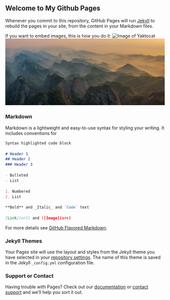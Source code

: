 ## Welcome to My Github Pages


Whenever you commit to this repository, GitHub Pages will run [Jekyll](https://jekyllrb.com/) to rebuild the pages in your site, from the content in your Markdown files.


If you want to embed images, this is how you do it:
![Image of Yaktocat](https://octodex.github.com/images/yaktocat.png)
![Image of 001](/images/images01.jpg)


### Markdown

Markdown is a lightweight and easy-to-use syntax for styling your writing. It includes conventions for

```markdown
Syntax highlighted code block

# Header 1
## Header 2
### Header 3

- Bulleted
- List

1. Numbered
2. List

**Bold** and _Italic_ and `Code` text

[Link](url) and ![Image](src)
```

For more details see [GitHub Flavored Markdown](https://guides.github.com/features/mastering-markdown/).

### Jekyll Themes

Your Pages site will use the layout and styles from the Jekyll theme you have selected in your [repository settings](https://github.com/AIFresher/AIFresher.github.io/settings). The name of this theme is saved in the Jekyll `_config.yml` configuration file.

### Support or Contact

Having trouble with Pages? Check out our [documentation](https://help.github.com/categories/github-pages-basics/) or [contact support](https://github.com/contact) and we’ll help you sort it out.
